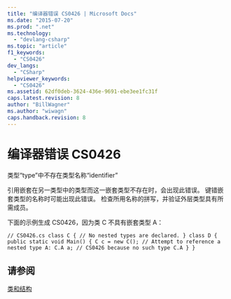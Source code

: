 ```yaml
---
title: "编译器错误 CS0426 | Microsoft Docs"
ms.date: "2015-07-20"
ms.prod: ".net"
ms.technology: 
  - "devlang-csharp"
ms.topic: "article"
f1_keywords: 
  - "CS0426"
dev_langs: 
  - "CSharp"
helpviewer_keywords: 
  - "CS0426"
ms.assetid: 62df0deb-3624-436e-9691-ebe3ee1fc31f
caps.latest.revision: 8
author: "BillWagner"
ms.author: "wiwagn"
caps.handback.revision: 8
---
```

# 编译器错误 CS0426
类型“type”中不存在类型名称“identifier”  
  
 引用嵌套在另一类型中的类型而这一嵌套类型不存在时，会出现此错误。 键错嵌套类型的名称时可能出现此错误。 检查所用名称的拼写，并验证外层类型具有所需成员。  
  
 下面的示例生成 CS0426，因为类 C 不具有嵌套类型 A：  
  
```  
// CS0426.cs class C { // No nested types are declared. } class D { public static void Main() { C c = new C(); // Attempt to reference a nested type A: C.A a; // CS0426 because no such type C.A } }  
```  
  
## 请参阅  
 [类和结构](../../csharp/programming-guide/classes-and-structs/index.md)